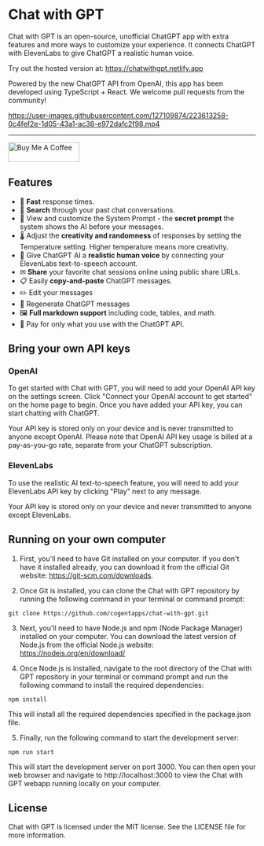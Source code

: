 # Chat with GPT

Chat with GPT is an open-source, unofficial ChatGPT app with extra features and more ways to customize your experience. It connects ChatGPT with ElevenLabs to give ChatGPT a realistic human voice.

Try out the hosted version at: https://chatwithgpt.netlify.app

Powered by the new ChatGPT API from OpenAI, this app has been developed using TypeScript + React. We welcome pull requests from the community!

https://user-images.githubusercontent.com/127109874/223613258-0c4fef2e-1d05-43a1-ac38-e972dafc2f98.mp4

---

<a href="https://www.buymeacoffee.com/cogentdev" target="_blank"><img src="https://cdn.buymeacoffee.com/buttons/v2/default-blue.png" alt="Buy Me A Coffee" style="height: 40px !important;width: 145px !important;" ></a>

## Features

- 🚀 **Fast** response times.
- 🔎 **Search** through your past chat conversations.
- 📄 View and customize the System Prompt - the **secret prompt** the system shows the AI before your messages.
- 🌡 Adjust the **creativity and randomness** of responses by setting the Temperature setting. Higher temperature means more creativity.
- 💬 Give ChatGPT AI a **realistic human voice** by connecting your ElevenLabs text-to-speech account.
- ✉ **Share** your favorite chat sessions online using public share URLs.
- 📋 Easily **copy-and-paste** ChatGPT messages.
- ✏️ Edit your messages
- 🔁 Regenerate ChatGPT messages
- 🖼 **Full markdown support** including code, tables, and math.
- 🫰 Pay for only what you use with the ChatGPT API.

## Bring your own API keys

### OpenAI

To get started with Chat with GPT, you will need to add your OpenAI API key on the settings screen. Click "Connect your OpenAI account to get started" on the home page to begin. Once you have added your API key, you can start chatting with ChatGPT.

Your API key is stored only on your device and is never transmitted to anyone except OpenAI. Please note that OpenAI API key usage is billed at a pay-as-you-go rate, separate from your ChatGPT subscription.

### ElevenLabs

To use the realistic AI text-to-speech feature, you will need to add your ElevenLabs API key by clicking "Play" next to any message.

Your API key is stored only on your device and never transmitted to anyone except ElevenLabs.

## Running on your own computer

1. First, you'll need to have Git installed on your computer. If you don't have it installed already, you can download it from the official Git website: https://git-scm.com/downloads.

2. Once Git is installed, you can clone the Chat with GPT repository by running the following command in your terminal or command prompt:

```
git clone https://github.com/cogentapps/chat-with-gpt.git
```

3. Next, you'll need to have Node.js and npm (Node Package Manager) installed on your computer. You can download the latest version of Node.js from the official Node.js website: https://nodejs.org/en/download/

4. Once Node.js is installed, navigate to the root directory of the Chat with GPT repository in your terminal or command prompt and run the following command to install the required dependencies:

```
npm install
```

This will install all the required dependencies specified in the package.json file.

5. Finally, run the following command to start the development server:

```
npm run start
```

This will start the development server on port 3000. You can then open your web browser and navigate to http://localhost:3000 to view the Chat with GPT webapp running locally on your computer.

## License

Chat with GPT is licensed under the MIT license. See the LICENSE file for more information.
